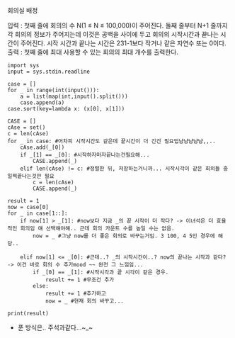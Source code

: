 회의실 배정

입력 : 첫째 줄에 회의의 수 N(1 ≤ N ≤ 100,000)이 주어진다. 둘째 줄부터 N+1 줄까지 각 회의의 정보가 주어지는데 이것은 공백을 사이에 두고 회의의 시작시간과 끝나는 시간이 주어진다. 시작 시간과 끝나는 시간은 231-1보다 작거나 같은 자연수 또는 0이다.
출력 : 첫째 줄에 최대 사용할 수 있는 회의의 최대 개수를 출력한다.

```
import sys
input = sys.stdin.readline

case = []
for _ in range(int(input())):
    a = list(map(int,input().split()))
    case.append(a)
case.sort(key=lambda x: (x[0], x[1]))

CASE = []
cAse = set()
c = len(cAse)
for _ in case: #어차피 시작시간도 같은데 끝시간이 더 긴건 필요업냠냠냠냠냠,,..
    cAse.add(_[0])
    if _[1] == _[0]: #시작하자마자끝나는건필요해...
        CASE.append(_)
    elif len(cAse) != c: #정렬한 뒤, 저장하는거니까... 시작시각이 같은 회의들 중 일찍끝나는것만 필요
        c = len(cAse)
        CASE.append(_)

result = 1
now = case[0]
for _ in case[1::]:
    if now[1] > _[1]: #now보다 지금 _의 끝 시작이 더 작다? -> 이녀석은 더 효율적인 회의임 얘 선택해야해.. 근데 회의 카운트 수를 높일 수는 없음.
        now = _ #그냥 now를 더 좋은 회의로 바꾸는거임. 3 100, 4 5인 경우에 해당..

    elif now[1] <= _[0]: #근데..? _의 시작시간이..? now의 끝나는 시작과 같다? -> 이건 바로 회의 수 추가mood ~~ 완전 그 느낌임...
        if _[0] == _[1]: #시작시각과 끝 시각이 같은 경우.
            result += 1 #무조건 추가
        else:
            result += 1 #추가하고
            now = _ #현재 회의 바꾸고...

print(result)
```

* 푼 방식은.. 주석과같다...~_~